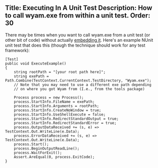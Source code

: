 Title: Executing In A Unit Test
Description: How to call wyam.exe from within a unit test.
Order: 30
---
There may be times when you want to call wyam.exe from a unit test (or other bit of code) without actually [embedding it](/knowledgebase/embedded-use). Here's an example NUnit unit test that does this (though the technique should work for any test framework):

```
[Test]
public void ExecuteExample()
{
    string rootPath = "[your root path here]";
    string exePath = Path.Combine(TestContext.CurrentContext.TestDirectory, "Wyam.exe");
    // Note that you may need to use a different exe path depending 
    // on where you got Wyam from (I.e., from the tools package)

    Process process = new Process();
    process.StartInfo.FileName = exePath;
    process.StartInfo.Arguments = rootPath;
    process.StartInfo.CreateNoWindow = true;
    process.StartInfo.UseShellExecute = false;
    process.StartInfo.RedirectStandardOutput = true;
    process.StartInfo.RedirectStandardError = true;
    process.OutputDataReceived += (s, e) => TestContext.Out.WriteLine(e.Data);
    process.ErrorDataReceived += (s, e) => TestContext.Out.WriteLine(e.Data);
    process.Start();
    process.BeginOutputReadLine();
    process.WaitForExit();
    Assert.AreEqual(0, process.ExitCode);
}
```